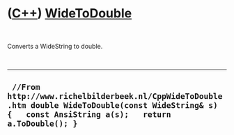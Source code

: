 
 

 

 

 

 

([C++](Cpp.md)) [WideToDouble](CppWideToDouble.md)
====================================================

 

Converts a WideString to double.

 

  -----------------------------------------------------------------------------------------------------------------------------------------------------------
  ` //From http://www.richelbilderbeek.nl/CppWideToDouble.htm double WideToDouble(const WideString& s) {   const AnsiString a(s);   return a.ToDouble(); }`
  -----------------------------------------------------------------------------------------------------------------------------------------------------------

 

 

 

 

 

 

